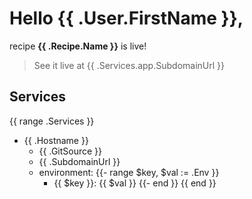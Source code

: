 [//]: # (Your Zerops Recipe '{{ .Recipe.Name }}' is live! 🚀)

# Hello {{ .User.FirstName }},

recipe **{{ .Recipe.Name }}** is live!

> See it live at {{ .Services.app.SubdomainUrl }}

## Services
{{ range .Services }}
- {{ .Hostname }}
    - {{ .GitSource }}
    - {{ .SubdomainUrl }}
    - environment:
    {{- range $key, $val := .Env }}
        - {{ $key }}: {{ $val }}
    {{- end }}
{{ end }}